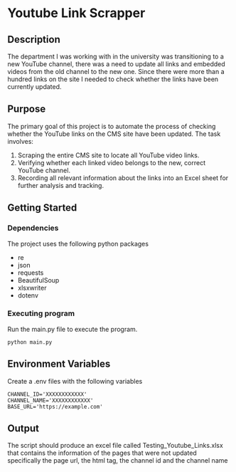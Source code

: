 

# Youtube Link Scrapper 

## Description

The department I was working with in the university was transitioning to a new YouTube channel, there was a need to update 
all links and embedded videos from the old channel to the new one. Since there were more than a hundred links on the site
I needed to check whether the links have been currently updated.

## Purpose
The primary goal of this project is to automate the process of checking whether the YouTube links on the CMS site 
have been updated. 
The task involves:

1. Scraping the entire CMS site to locate all YouTube video links.
2. Verifying whether each linked video belongs to the new, correct YouTube channel.
3. Recording all relevant information about the links into an Excel sheet for further analysis and tracking.

## Getting Started

### Dependencies

The project uses the following python packages
* re
* json
* requests
* BeautifulSoup
* xlsxwriter
* dotenv 


### Executing program
Run the main.py file to execute the program.
```
python main.py
```

## Environment Variables

Create a .env files with the following variables
```
CHANNEL_ID='XXXXXXXXXXXX'
CHANNEL_NAME='XXXXXXXXXXXX'
BASE_URL='https://example.com'
```

## Output
The script should produce an excel file called Testing_Youtube_Links.xlsx that contains
the information of the pages that were not updated specifically the page url, the html tag, 
the channel id and the channel name



